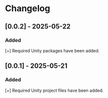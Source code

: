 # Changelog

## [0.0.2] - 2025-05-22
### Added
[+] Required Unity packages have been added.

## [0.0.1] - 2025-05-21
### Added
[+] Required Unity project files have been added.